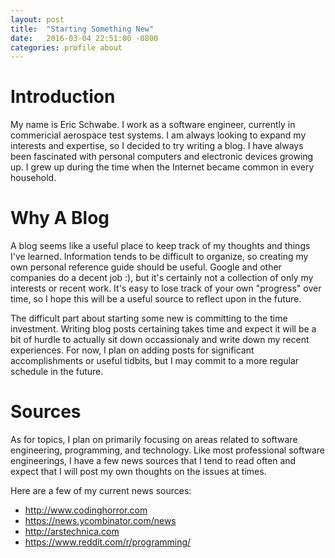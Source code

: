 ```yaml
---
layout: post
title:  "Starting Something New"
date:   2016-03-04 22:51:00 -0800
categories: profile about
---
```


# Introduction

My name is Eric Schwabe. I work as a software engineer, currently in commericial aerospace test systems. I am always looking to expand my interests and expertise, so I decided to try writing a blog. I have always been fascinated with personal computers and electronic devices growing up. I grew up during the time when the Internet became common in every household.

# Why A Blog

A blog seems like a useful place to keep track of my thoughts and things I've learned. Information tends to be difficult to organize, so creating my own personal reference guide should be useful. Google and other companies do a decent job :), but it's certainly not a collection of only my interests or recent work. It's easy to lose track of your own "progress" over time, so I hope this will be a useful source to reflect upon in the future.

The difficult part about starting some new is committing to the time investment. Writing blog posts certaining takes time and expect it will be a bit of hurdle to actually sit down occassionaly and write down my recent experiences. For now, I plan on adding posts for significant accomplishments or useful tidbits, but I may commit to a more regular schedule in the future. 

# Sources

As for topics, I plan on primarily focusing on areas related to software engineering, programming, and technology. Like most professional software engineerings, I have a few news sources that I tend to read often and expect that I will post my own thoughts on the issues at times.

Here are a few of my current news sources:

- <http://www.codinghorror.com>
- <https://news.ycombinator.com/news>
- <http://arstechnica.com>
- <https://www.reddit.com/r/programming/>
